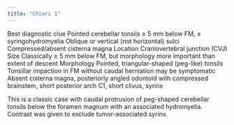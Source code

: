 ```yaml
---
title: "Chiari 1"
---
```

Best diagnostic clue
Pointed cerebellar tonsils &#8805; 5 mm below FM, &#177; syringohydromyelia
Oblique or vertical (not horizontal) sulci
Compressed/absent cisterna magna
Location
Craniovertebral junction (CVJ)
Size
Classically &#8805; 5 mm below FM, but morphology more important than extent of descent
Morphology
Pointed, triangular-shaped (peg-like) tonsils
Tonsillar impaction in FM without caudal herniation may be symptomatic
Absent cisterna magna, posteriorly angled odontoid with compressed brainstem, short posterior arch C1, short clivus, syrinx

This is a classic case with caudal protrusion of peg-shaped cerebellar tonsils below the foramen magnum with an associated hydromyelia. Contrast was given to exclude tumor-associated syrinx.

